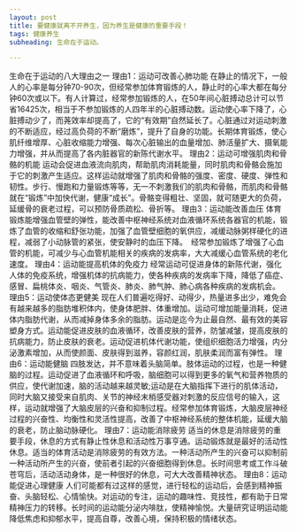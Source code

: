 ```yaml
---
layout: post
title: 要健康就离不开养生，因为养生是健康的重要手段！
tags: 健康养生
subheading: 生命在于运动。

---
```


生命在于运动的八大理由之一
理由1：运动可改善心肺功能
         在静止的情况下，一般人的心率是每分钟70-90次，但经常参加体育锻炼的人，静止时的心率大都在每分钟60次或以下。有人计算过，经常参加锻炼的人，在50年间心脏搏动总计可以节省16425次，相当于不参加锻炼的人四年半的心脏搏动数。运动使心率下降了，心脏搏动少了，而荛效率却提高了，它的“有效期”自然延长了。心脏通过对运动刺激的不断适应，经过高负荷的不断“磨炼”，提升了自身的功能。长期体育锻炼，使心肌纤维增厚、心脏收缩能力增强、每次心脏输出的血量增加、肺活量扩大、摄氧能力增强，并从而提高了各内脏器官的新陈代谢水平。
理由2：运动可增强肌肉和骨骼的机能
         运动会促进血液流向肌肉，帮助肌肉消耗能量，同时肌肉和骨骼会施加于它的刺激产生适应。这样运动就增强了肌肉和骨骼的强度、密度、硬度、弹性和韧性。步行、慢跑和力量锻炼等等，无一不刺激我们的肌肉和骨骼，而肌肉和骨骼就在“锻炼”中加快代谢，健康“成长”。骨骼变得粗壮、坚固，就可随更大的负荷，延缓骨的衰老过程，可以预防骨质疏松、骨折等。
理由3：运动能改善血压
         体育锻炼能增强血管壁的弹性，能改善中枢神经系统对血液循环系统各器官的机能，锻炼了血管的收缩和舒张功能，加强了血管壁细胞的氧供应，减缓动脉粥样硬化的进程，减弱了小动脉管的紧张，使安静时的血压下降。　经常参加锻炼了增强了心血管的机能，可减少与心血管机能相关的疾病的发病率，大大减缓心血管系统的老化速度。
理由4：运动能提高机体的免疫力
          经常运动可促进身体的新陈代谢，强化人体的免疫系统，增强机体的抗病能力，使各种疾病的发病率下降，降低了癌症、感冒、扁桃体炎、咽炎、气管炎、肺炎、肺气肿、肺心病各种疾病的发病机会。
理由5：运动使体态更健美
         现在人们普遍吃得好、动得少，热量进多出少，难免会有越来越多的脂肪堆积体内，使身体肥胖、体重增加。运动可增加能量消耗，促进体内脂肪代谢，从而减掉身体多余的脂肪。运动是迄今为止最自然、最有效的美容塑身方式。运动能促进皮肤的血液循环，改善皮肤的营养，防皱减皱，提高皮肤的抗病能力，防止皮肤的衰老。运动促进机体代谢功能，使组织细胞活力增强，内分泌激素增加，从而使颜面、皮肤得到滋养，容颜红润，肌肤柔润而富有弹性。
理由6：运动能健脑
          四肢发达，并不意味着头脑简单。肢体运动的过程，也是一种健脑的过程。运动促进了血液循环和呼吸，脑细胞可以得到更多的氧气和营养物质的供应，使代谢加速，脑的活动越来越灵敏;运动是在大脑指挥下进行的肌体活动，同时大脑又接受来自肌肉、关节的神经末梢感受器对刺激的反应信号的输入，这样，运动就增强了大脑皮层的兴奋和抑制过程。经常参加体育锻炼，大脑皮层神经过程的兴奋性、均衡性和灵活性提高，改善了中枢神经系统的整体机能，延缓大脑的衰老，防止脑动脉硬化。
理由7：运动能消除疲劳
          适当的休息是消除疲劳的重要手段，休息的方式有静止性休息和活动性万事亨通。运动锻炼就是最好的活动性休息。适当的体育活动是消除疲劳的有效方法。一种活动所产生的兴奋可以抑制前一种活动所产生的兴奋，使前者引起的兴奋细胞得到休息。长时间思考或工作斗破苍穹后，活动活动身体，是一种很好的休息，可大大改善精神状态。
理由8：运动能促进心理健康
          人们可能都有过这样的感觉，进行轻松的运动后，会感到精神振奋、头脑轻松、心情愉快。对运动的专注，运动的趣味性、竞技性，都有助于日常精神压力的转移。长时间的运动能分泌内啡肽，使精神愉悦。大量研究证明运动能降低焦虑和抑郁水平，提高自尊，改善心境，保持积极的情绪状态。
